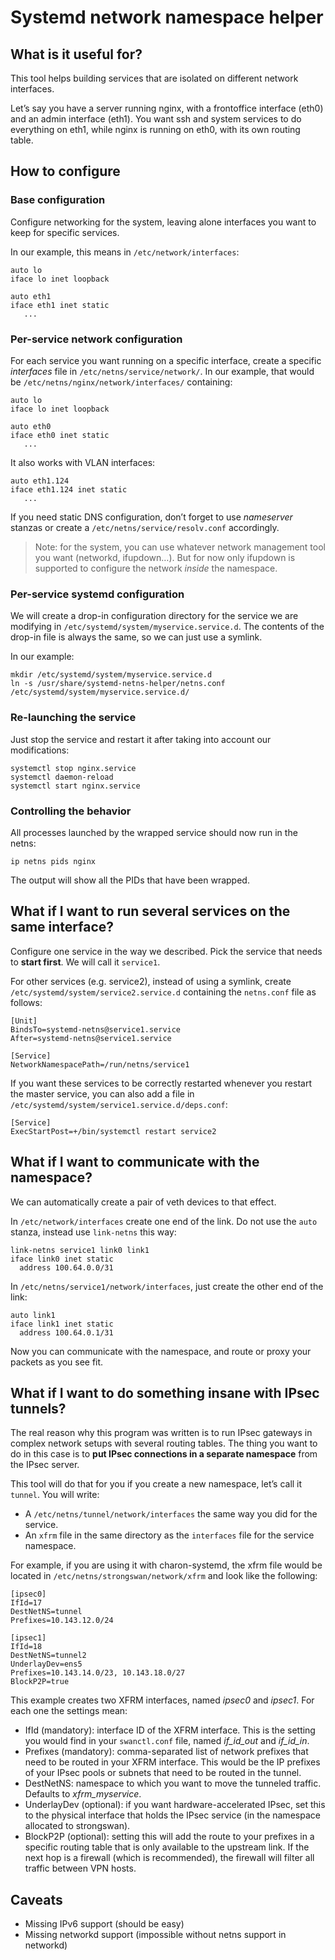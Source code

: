 # Systemd network namespace helper

## What is it useful for?

This tool helps building services that are isolated on different network
interfaces.

Let’s say you have a server running nginx, with a frontoffice interface
(eth0) and an admin interface (eth1). You want ssh and system services
to do everything on eth1, while nginx is running on eth0, with its own
routing table.

## How to configure

### Base configuration

Configure networking for the system, leaving alone interfaces you want
to keep for specific services.

In our example, this means in `/etc/network/interfaces`:

	auto lo
	iface lo inet loopback
	
	auto eth1
	iface eth1 inet static
	   ...

### Per-service network configuration

For each service you want running on a specific interface, create a specific
*interfaces* file in `/etc/netns/service/network/`. In our example, that
would be `/etc/netns/nginx/network/interfaces/` containing:

	auto lo
	iface lo inet loopback
	
	auto eth0
	iface eth0 inet static
	   ...

It also works with VLAN interfaces:

	auto eth1.124
	iface eth1.124 inet static
	   ...

If you need static DNS configuration, don’t forget to use *nameserver* stanzas
or create a `/etc/netns/service/resolv.conf` accordingly.

> Note: for the system, you can use whatever network management tool you want
> (networkd, ifupdown…). But for now only ifupdown is supported to configure
> the network *inside* the namespace.

### Per-service systemd configuration

We will create a drop-in configuration directory for the service we are 
modifying in `/etc/systemd/system/myservice.service.d`. The contents of the 
drop-in file is always the same, so we can just use a symlink.

In our example:

	mkdir /etc/systemd/system/myservice.service.d
	ln -s /usr/share/systemd-netns-helper/netns.conf /etc/systemd/system/myservice.service.d/

### Re-launching the service

Just stop the service and restart it after taking into account our
modifications:

	systemctl stop nginx.service
	systemctl daemon-reload
	systemctl start nginx.service

### Controlling the behavior

All processes launched by the wrapped service should now run in the netns:

	ip netns pids nginx

The output will show all the PIDs that have been wrapped.

## What if I want to run several services on the same interface?

Configure one service in the way we described. Pick the service that
needs to **start first**. We will call it `service1`.

For other services (e.g. service2), instead of using a symlink, create
`/etc/systemd/system/service2.service.d` containing the `netns.conf` file
as follows:

	[Unit]
	BindsTo=systemd-netns@service1.service
	After=systemd-netns@service1.service
	
	[Service]
	NetworkNamespacePath=/run/netns/service1

If you want these services to be correctly restarted whenever you
restart the master service, you can also add a file in
`/etc/systemd/system/service1.service.d/deps.conf`:

	[Service]
	ExecStartPost=+/bin/systemctl restart service2

## What if I want to communicate with the namespace?

We can automatically create a pair of veth devices to that effect.

In `/etc/network/interfaces` create one end of the link. Do not use the
`auto` stanza, instead use `link-netns` this way:

	link-netns service1 link0 link1
	iface link0 inet static
	  address 100.64.0.0/31

In `/etc/netns/service1/network/interfaces`, just create the other
end of the link:

	auto link1
	iface link1 inet static
	  address 100.64.0.1/31

Now you can communicate with the namespace, and route or proxy your
packets as you see fit.

## What if I want to do something insane with IPsec tunnels?

The real reason why this program was written is to run IPsec gateways in
complex network setups with several routing tables. The thing you want to
do in this case is to **put IPsec connections in a separate namespace**
from the IPsec server.

This tool will do that for you if you create a new namespace, let’s call
it `tunnel`. You will write:

 * A `/etc/netns/tunnel/network/interfaces` the same way you did for
   the service.
 * An `xfrm` file in the same directory as the `interfaces` file for the
   service namespace.

For example, if you are using it with charon-systemd, the xfrm file would
be located in `/etc/netns/strongswan/network/xfrm` and look like the
following:

	[ipsec0]
	IfId=17
	DestNetNS=tunnel
	Prefixes=10.143.12.0/24

	[ipsec1]
	IfId=18
	DestNetNS=tunnel2
	UnderlayDev=ens5
	Prefixes=10.143.14.0/23, 10.143.18.0/27
	BlockP2P=true

This example creates two XFRM interfaces, named *ipsec0* and *ipsec1*.
For each one the settings mean:

 * IfId (mandatory): interface ID of the XFRM interface. This is the
   setting you would find in your `swanctl.conf` file, named
   *if\_id\_out* and *if\_id\_in*.
 * Prefixes (mandatory): comma-separated list of network prefixes that
   need to be routed in your XFRM interface. This would be the IP
   prefixes of your IPsec pools or subnets that need to be routed in
   the tunnel.
 * DestNetNS: namespace to which you want to move the tunneled traffic.
   Defaults to *xfrm\_myservice*.
 * UnderlayDev (optional): if you want hardware-accelerated IPsec, set
   this to the physical interface that holds the IPsec service (in the
   namespace allocated to strongswan).
 * BlockP2P (optional): setting this will add the route to your prefixes
   in a specific routing table that is only available to the upstream
   link. If the next hop is a firewall (which is recommended), the
   firewall will filter all traffic between VPN hosts.

## Caveats

 * Missing IPv6 support (should be easy)
 * Missing networkd support (impossible without netns support in networkd)
